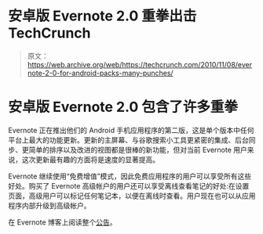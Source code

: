 # 安卓版 Evernote 2.0 重拳出击 TechCrunch

> 原文：<https://web.archive.org/web/https://techcrunch.com/2010/11/08/evernote-2-0-for-android-packs-many-punches/>

# 安卓版 Evernote 2.0 包含了许多重拳

Evernote 正在推出他们的 Android 手机应用程序的第二版，这是单个版本中任何平台上最大的功能更新。更新的主屏幕、与谷歌搜索小工具更紧密的集成、后台同步、更简单的排序以及改进的视图都是很棒的新功能，但对当前 Evernote 用户来说，这次更新最有趣的方面将是速度的显著提高。


Evernote 继续使用“免费增值”模式，因此免费应用程序的用户可以享受所有这些好处。购买了 Evernote 高级帐户的用户还可以享受离线查看笔记的好处:在设置页面，高级用户可以标记任何笔记本，以便在离线时查看。用户现在也可以从应用程序内部升级到高级帐户。

在 Evernote 博客上阅读整个[公告](https://web.archive.org/web/20221208074504/http://blog.evernote.com/2010/11/08/evernote-for-android-takes-a-huge-leap-forward-with-version-2-0/)。